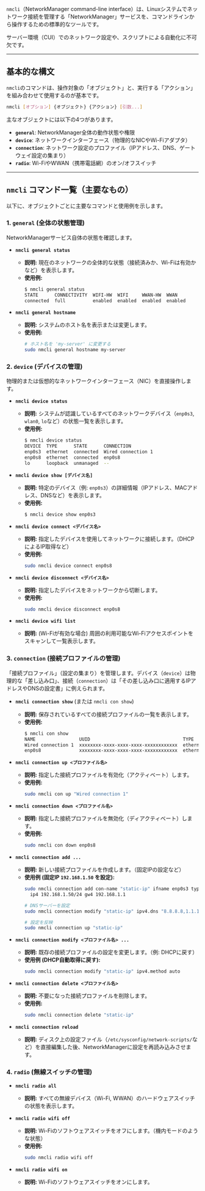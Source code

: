 `nmcli`（NetworkManager command-line interface）は、Linuxシステムでネットワーク接続を管理する「NetworkManager」サービスを、コマンドラインから操作するための標準的なツールです。

サーバー環境（CUI）でのネットワーク設定や、スクリプトによる自動化に不可欠です。

-----

## 基本的な構文

`nmcli`のコマンドは、操作対象の「オブジェクト」と、実行する「アクション」を組み合わせて使用するのが基本です。

```bash
nmcli [オプション] {オブジェクト} {アクション} [引数...]
```

主なオブジェクトには以下の4つがあります。

  - **`general`**: NetworkManager全体の動作状態や権限
  - **`device`**: ネットワークインターフェース（物理的なNICやWi-Fiアダプタ）
  - **`connection`**: ネットワーク設定のプロファイル（IPアドレス、DNS、ゲートウェイ設定の集まり）
  - **`radio`**: Wi-FiやWWAN（携帯電話網）のオン/オフスイッチ

-----

## `nmcli` コマンド一覧（主要なもの）

以下に、オブジェクトごとに主要なコマンドと使用例を示します。

### 1\. `general` (全体の状態管理)

NetworkManagerサービス自体の状態を確認します。

  - **`nmcli general status`**

      - **説明:** 現在のネットワークの全体的な状態（接続済みか、Wi-Fiは有効かなど）を表示します。
      - **使用例:**
        ```bash
        $ nmcli general status
        STATE      CONNECTIVITY  WIFI-HW  WIFI     WWAN-HW  WWAN
        connected  full          enabled  enabled  enabled  enabled
        ```

  - **`nmcli general hostname`**

      - **説明:** システムのホスト名を表示または変更します。
      - **使用例:**
        ```bash
        # ホスト名を 'my-server' に変更する
        sudo nmcli general hostname my-server
        ```

### 2\. `device` (デバイスの管理)

物理的または仮想的なネットワークインターフェース（NIC）を直接操作します。

  - **`nmcli device status`**

      - **説明:** システムが認識しているすべてのネットワークデバイス（`enp0s3`, `wlan0`, `lo`など）の状態一覧を表示します。
      - **使用例:**
        ```bash
        $ nmcli device status
        DEVICE  TYPE      STATE      CONNECTION
        enp0s3  ethernet  connected  Wired connection 1
        enp0s8  ethernet  connected  enp0s8
        lo      loopback  unmanaged  --
        ```

  - **`nmcli device show [デバイス名]`**

      - **説明:** 特定のデバイス（例: `enp0s3`）の詳細情報（IPアドレス、MACアドレス、DNSなど）を表示します。
      - **使用例:**
        ```bash
        $ nmcli device show enp0s3
        ```

  - **`nmcli device connect <デバイス名>`**

      - **説明:** 指定したデバイスを使用してネットワークに接続します。（DHCPによるIP取得など）
      - **使用例:**
        ```bash
        sudo nmcli device connect enp0s8
        ```

  - **`nmcli device disconnect <デバイス名>`**

      - **説明:** 指定したデバイスをネットワークから切断します。
      - **使用例:**
        ```bash
        sudo nmcli device disconnect enp0s8
        ```

  - **`nmcli device wifi list`**

      - **説明:** (Wi-Fiが有効な場合) 周囲の利用可能なWi-Fiアクセスポイントをスキャンして一覧表示します。

### 3\. `connection` (接続プロファイルの管理)

「接続プロファイル」（設定の集まり）を管理します。デバイス（`device`）は物理的な「差し込み口」、接続（`connection`）は「その差し込み口に適用するIPアドレスやDNSの設定書」に例えられます。

  - **`nmcli connection show`** (または `nmcli con show`)

      - **説明:** 保存されているすべての接続プロファイルの一覧を表示します。
      - **使用例:**
        ```bash
        $ nmcli con show
        NAME                UUID                                  TYPE      DEVICE
        Wired connection 1  xxxxxxxx-xxxx-xxxx-xxxx-xxxxxxxxxxxx  ethernet  enp0s3
        enp0s8              xxxxxxxx-xxxx-xxxx-xxxx-xxxxxxxxxxxx  ethernet  enp0s8
        ```

  - **`nmcli connection up <プロファイル名>`**

      - **説明:** 指定した接続プロファイルを有効化（アクティベート）します。
      - **使用例:**
        ```bash
        sudo nmcli con up "Wired connection 1"
        ```

  - **`nmcli connection down <プロファイル名>`**

      - **説明:** 指定した接続プロファイルを無効化（ディアクティベート）します。
      - **使用例:**
        ```bash
        sudo nmcli con down enp0s8
        ```

  - **`nmcli connection add ...`**

      - **説明:** 新しい接続プロファイルを作成します。（固定IPの設定など）
      - **使用例 (固定IP `192.168.1.50` を設定):**
        ```bash
        sudo nmcli connection add con-name "static-ip" ifname enp0s3 type ethernet \
          ip4 192.168.1.50/24 gw4 192.168.1.1

        # DNSサーバーを設定
        sudo nmcli connection modify "static-ip" ipv4.dns "8.8.8.8,1.1.1.1"

        # 設定を反映
        sudo nmcli connection up "static-ip"
        ```

  - **`nmcli connection modify <プロファイル名> ...`**

      - **説明:** 既存の接続プロファイルの設定を変更します。（例: DHCPに戻す）
      - **使用例 (DHCP自動取得に戻す):**
        ```bash
        sudo nmcli connection modify "static-ip" ipv4.method auto
        ```

  - **`nmcli connection delete <プロファイル名>`**

      - **説明:** 不要になった接続プロファイルを削除します。
      - **使用例:**
        ```bash
        sudo nmcli connection delete "static-ip"
        ```

  - **`nmcli connection reload`**

      - **説明:** ディスク上の設定ファイル（`/etc/sysconfig/network-scripts/`など）を直接編集した後、NetworkManagerに設定を再読み込みさせます。

### 4\. `radio` (無線スイッチの管理)

  - **`nmcli radio all`**

      - **説明:** すべての無線デバイス（Wi-Fi, WWAN）のハードウェアスイッチの状態を表示します。

  - **`nmcli radio wifi off`**

      - **説明:** Wi-Fiのソフトウェアスイッチをオフにします。（機内モードのような状態）
      - **使用例:**
        ```bash
        sudo nmcli radio wifi off
        ```

  - **`nmcli radio wifi on`**

      - **説明:** Wi-Fiのソフトウェアスイッチをオンにします。